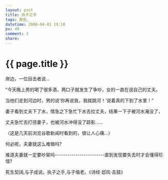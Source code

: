 ```yaml
---
layout: post
title: 执子之手
tags: 那些,
datetime: 2008-04-01 19:18
pv: 49
comment: 3
share: 
---
```


{{ page.title }}
================

 <p>岸边，一位目击者说...</p><p>“今天晚上男的喝了很多酒，两口子就发生了争吵，女的一直在说自己的丈夫。</p><p>当他们走到河边时，男的说‘你再说我，我就跳河！’说着真的下到了水里！”</p><p>妻子看到丈夫下了水，情急之下急忙下水去拉丈夫，结果一下子被河水淹没了，</p><p>丈夫急忙去打捞妻子，也被河水冲得没了踪影......</p><p>〈这是几天前浏览谷歌新闻时看到的，很让人心痛...〉</p><p>何必呢，夫妻就这么难做吗?</p><p>难道夫妻就一定要吵架吗------------------------直到发现要失去时才会懂得珍惜?</p><p>死生契阔,与子成说。执子之手,与子偕老。《诗经·邶风·击鼓》 </p> 

